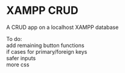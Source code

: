 # XAMPP CRUD
 A CRUD app on a localhost XAMPP database

To do:<br>
add remaining button functions <br>
if cases for primary/foreign keys <br>
safer inputs <br>
more css
